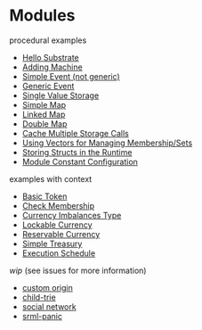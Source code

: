 # Modules

procedural examples
* [Hello Substrate](./hello-substrate)
* [Adding Machine](./adding-machine)
* [Simple Event (not generic)](./simple-event)
* [Generic Event](./generic-event)
* [Single Value Storage](./single-value)
* [Simple Map](./simple-map)
* [Linked Map](./linked-map)
* [Double Map](./double-map)
* [Cache Multiple Storage Calls](./storage-cache)
* [Using Vectors for Managing Membership/Sets](./vec-set)
* [Storing Structs in the Runtime](./struct-storage)
* [Module Constant Configuration](./module-constant-config)

examples with context
* [Basic Token](./token)
* [Check Membership](./check-membership)
* [Currency Imbalances Type](./currency-imbalances)
* [Lockable Currency](./lockable-currency)
* [Reservable Currency](./reservable-currency)
* [Simple Treasury](./treasury)
* [Execution Schedule](./execution-schedule)

*wip* (see issues for more information)
* [custom origin](./custom-origin)
* [child-trie](./child-trie)
* [social network](./social-network)
* [srml-panic](./srml-panic)